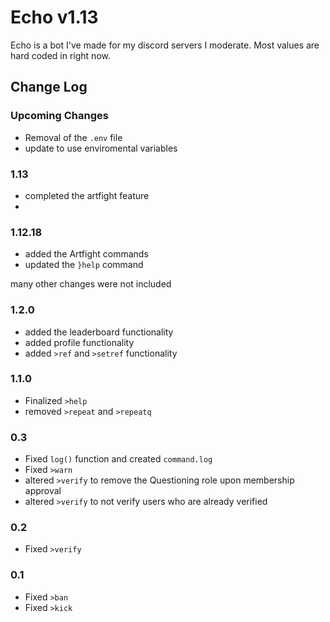 # Echo v1.13
Echo is a bot I've made for my discord servers I moderate. Most values are hard coded in right now.


## Change Log
### Upcoming Changes
* Removal of the `.env` file
* update to use enviromental variables

### 1.13
* completed the artfight feature
* 
### 1.12.18
* added the Artfight commands
* updated the `}help` command

many other changes were not included

### 1.2.0
* added the leaderboard functionality
* added profile functionality
* added `>ref` and `>setref` functionality

### 1.1.0

* Finalized `>help`
* removed `>repeat` and `>repeatq`
### 0.3

* Fixed `log()` function and created `command.log`
* Fixed `>warn`
* altered `>verify` to remove the Questioning role upon membership approval
* altered `>verify` to not verify users who are already verified
### 0.2

* Fixed `>verify`
### 0.1

* Fixed `>ban` 
* Fixed `>kick`
